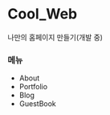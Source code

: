 # Cool_Web
나만의 홈페이지 만들기(개발 중)

 ### 메뉴
 <ul>
 <li>About</li>
 <li>Portfolio</li>
 <li>Blog</li>
 <li>GuestBook</li>
 </ul>
